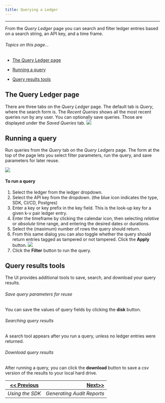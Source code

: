 ```yaml
---
title: Querying a Ledger
---
```


-------
From the *Query Ledger* page you can search and filter ledger entries based on a search string, an API key, and a time frame.

###### _Topics on this page..._

- [The Query Ledger page](#the-query-ledger-page)

- [Running a query](#running-a-query)

- [Query results tools](query-results-tools)

## The Query Ledger page

There are three tabs on the *Query Ledger* page. The default tab is *Query*, where the search form is. The *Recent Queries* shows all the most recent queries run by any user. You can optionally save queries. Those are displayed under the *Saved Queries* tab. 
![](C:\Users\David\Downloads\Metatrope\clients\ntry\assets\images\alt_query_ldgr_main.png)

## Running a query

Run queries from the *Query* tab on the *Query Ledgers* page. The form at the top of the page lets you select filter parameters, run the query, and save parameters for later reuse.


![](C:\Users\David\Downloads\Metatrope\clients\ntry\assets\images\alt_query_ldgr_wgt_annot.png)

#### To run a query

1. Select the ledger from the ledger dropdown.
2. Select the API key from the dropdown. (the blue icon indicates the type, SDK, CI/CD, Postgres)
3. Enter a key or key prefix in the key field. This is the look-up key for a given k-v pair ledger entry.
4. Enter the timeframe by clicking the calendar icon, then selecting *relative* or *absolute* time range, and entering the desired dates or durations. 
5. Select the (maximum) number of rows the query should return.
6. From this same dialog you can also toggle whether the query should return entries tagged as tampered or not tampered. Click the **Apply** button.
   ![](C:\Users\David\Downloads\Metatrope\clients\ntry\assets\images\alt_query_entryfilt_dlg.png)
7. Click the **Filter** button to run the query.

## Query results tools

The UI provides additional tools to save, search, and download your query results.

###### Save query parameters for reuse

You can save the values of query fields by clicking the **disk**  button.

###### Searching query results

A search tool appears after you run a query, unless no ledger entries were returned.

###### Download query results

After running a query, you can click the **download** button to save a csv version of the results to your local hard drive.

| [<< Previous](using-ledger) | [Next>>]((use-audit-reports)) |
| --------------------------- | ----------------------------: |
| *Using the SDK*             |    *Generating Audit Reports* |
